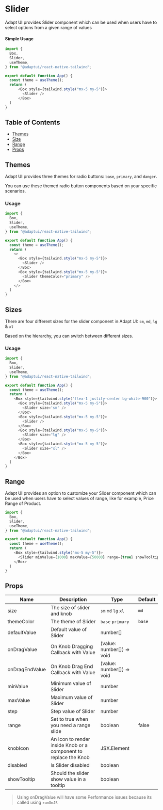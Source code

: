 # Slider

Adapt UI provides Slider component which can be used when users have to select
options from a given range of values

#### Simple Usage

```js
import {
  Box,
  Slider,
  useTheme,
} from "@adaptui/react-native-tailwind";

export default function App() {
  const theme = useTheme();
  return (
      <Box style={tailwind.style("mx-5 my-5")}>
        <Slider />
      </Box>
  )
}
```

## Table of Contents

- [Themes](#themes)
- [Size](#size)
- [Range](#range)
- [Props](#props)

## Themes

Adapt UI provides three themes for radio buttons: `base`, `primary`, and
`danger`.

You can use these themed radio button components based on your specific
scenarios.

### Usage

```js
import {
  Box,
  Slider,
  useTheme,
} from "@adaptui/react-native-tailwind";

export default function App() {
  const theme = useTheme();
  return (
    <>
      <Box style={tailwind.style("mx-5 my-5")}>
        <Slider />
      </Box>
      <Box style={tailwind.style("mx-5 my-5")}>
        <Slider themeColor="primary" />
      </Box>
    </>
  )
}
```

## Sizes

There are four different sizes for the slider component in Adapt UI: `sm`, `md`,
`lg` & `xl`

Based on the hierarchy, you can switch between different sizes.

### Usage

```js
import {
  Box,
  Slider,
  useTheme,
} from "@adaptui/react-native-tailwind";

export default function App() {
  const theme = useTheme();
  return (
    <Box style={tailwind.style("flex-1 justify-center bg-white-900")}>
      <Box style={tailwind.style("mx-5 my-5")}>
        <Slider size='sm' />
      </Box>
      <Box style={tailwind.style("mx-5 my-5")}>
        <Slider />
      </Box>
      <Box style={tailwind.style("mx-5 my-5")}>
        <Slider size="lg" />
      </Box>
      <Box style={tailwind.style("mx-5 my-5")}>
        <Slider size="xl" />
      </Box>
    </Box>
  )
}
```

## Range

Adapt UI provides an option to customize your Slider component which can be used
when users have to select values of range, like for example, Price Range of
Product.

```js
import {
  Box,
  Slider,
  useTheme,
} from "@adaptui/react-native-tailwind";

export default function App() {
  const theme = useTheme();
  return (
    <Box style={tailwind.style("mx-5 my-5")}>
      <Slider minValue={1000} maxValue={50000} range={true} showTooltip />
    </Box>
  )
}
```

## Props

| Name           | Description                                                      | Type                      | Default |
| -------------- | ---------------------------------------------------------------- | ------------------------- | ------- |
| size           | The size of slider and knob                                      | `sm` `md` `lg` `xl`       | `md`    |
| themeColor     | The theme of Slider                                              | `base` `primary`          | `base`  |
| defaultValue   | Default value of Slider                                          | number[]                  |         |
| onDragValue    | On Knob Dragging Callback with Value                             | (value: number[]) => void |         |
| onDragEndValue | On Knob Drag End Callback with Value                             | (value: number[]) => void |         |
| minValue       | Minimum value of Slider                                          | number                    |         |
| maxValue       | Maximum value of Slider                                          | number                    |         |
| step           | Step value of Slider                                             | number                    |         |
| range          | Set to true when you need a range slide                          | boolean                   | false   |
| knobIcon       | An Icon to render inside Knob or a component to replace the Knob | JSX.Element               |         |
| disabled       | Is Slider disabled                                               | boolean                   |         |
| showTooltip    | Should the slider show value in a tooltip                        | boolean                   |         |

> Using onDragValue will have some Performance issues because its called using `runOnJS`
